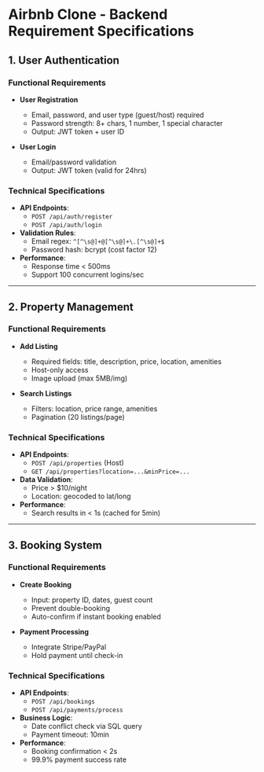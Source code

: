 # Airbnb Clone - Backend Requirement Specifications

## 1. User Authentication

### Functional Requirements
- **User Registration**  
  - Email, password, and user type (guest/host) required  
  - Password strength: 8+ chars, 1 number, 1 special character  
  - Output: JWT token + user ID  

- **User Login**  
  - Email/password validation  
  - Output: JWT token (valid for 24hrs)  

### Technical Specifications
- **API Endpoints**:  
  - `POST /api/auth/register`  
  - `POST /api/auth/login`  
- **Validation Rules**:  
  - Email regex: `^[^\s@]+@[^\s@]+\.[^\s@]+$`  
  - Password hash: bcrypt (cost factor 12)  
- **Performance**:  
  - Response time < 500ms  
  - Support 100 concurrent logins/sec  

---

## 2. Property Management

### Functional Requirements
- **Add Listing**  
  - Required fields: title, description, price, location, amenities  
  - Host-only access  
  - Image upload (max 5MB/img)  

- **Search Listings**  
  - Filters: location, price range, amenities  
  - Pagination (20 listings/page)  

### Technical Specifications
- **API Endpoints**:  
  - `POST /api/properties` (Host)  
  - `GET /api/properties?location=...&minPrice=...`  
- **Data Validation**:  
  - Price > $10/night  
  - Location: geocoded to lat/long  
- **Performance**:  
  - Search results in < 1s (cached for 5min)  

---

## 3. Booking System

### Functional Requirements
- **Create Booking**  
  - Input: property ID, dates, guest count  
  - Prevent double-booking  
  - Auto-confirm if instant booking enabled  

- **Payment Processing**  
  - Integrate Stripe/PayPal  
  - Hold payment until check-in  

### Technical Specifications
- **API Endpoints**:  
  - `POST /api/bookings`  
  - `POST /api/payments/process`  
- **Business Logic**:  
  - Date conflict check via SQL query  
  - Payment timeout: 10min  
- **Performance**:  
  - Booking confirmation < 2s  
  - 99.9% payment success rate  

